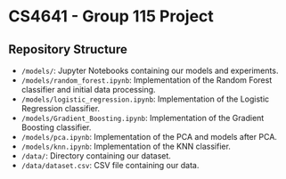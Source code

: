 # CS4641 - Group 115 Project

## Repository Structure

- `/models/`: Jupyter Notebooks containing our models and experiments.
- `/models/random_forest.ipynb`: Implementation of the Random Forest classifier and initial data processing.
- `/models/logistic_regression.ipynb`: Implementation of the Logistic Regression classifier.
- `/models/Gradient_Boosting.ipynb`: Implementation of the Gradient Boosting classifier.
- `/models/pca.ipynb`: Implementation of the PCA and models after PCA.
- `/models/knn.ipynb`: Implementation of the KNN classifier.
- `/data/`: Directory containing our dataset.
- `/data/dataset.csv`: CSV file containing our data.